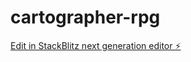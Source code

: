 # cartographer-rpg


[Edit in StackBlitz next generation editor ⚡️](https://stackblitz.com/~/github.com/jonathan-wideman/cartographer-rpg)